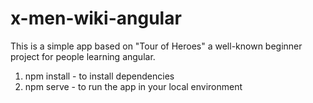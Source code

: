 # x-men-wiki-angular
This is a simple app based on "Tour of Heroes" a well-known beginner project for people learning angular.

1. npm install - to install dependencies
2. npm serve - to run the app in your local environment
